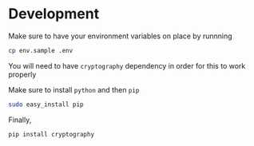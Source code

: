 # Development

Make sure to have your environment variables on place by runnning

```sh
cp env.sample .env
```

You will need to have `cryptography` dependency in order for this to work properly

Make sure to install `python` and then `pip`

```sh
sudo easy_install pip
```

Finally,

```sh
pip install cryptography
```
